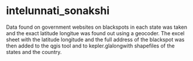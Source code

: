 # intelunnati_sonakshi
Data found on government websites on blackspots in each state was taken and the exact latitude longitue was found out using a geocoder. The excel sheet with the latitude longitude and the full address of the blackspot was then added to the qgis tool and to kepler.glalongwith shapefiles of the states and the country.
